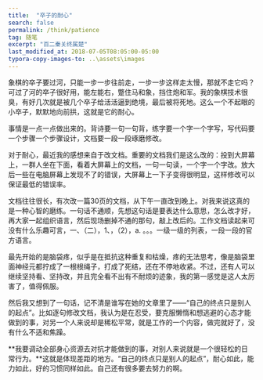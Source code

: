 ```yaml
---
title:  "卒子的耐心"
search: false
permalink: /think/patience
tag: 随笔
excerpt: "百二秦关终属楚"
last_modified_at: 2018-07-05T08:05:00-05:00
typora-copy-images-to: ..\assets\images
---
```


象棋的卒子要过河，只能一步一步往前走，一步一步这样走太慢，那就不走它吗？可过了河的卒子很好用，能左能右，蹩住马和象，挡住炮和军。我的象棋技术很臭，有好几次就是被几个卒子给活活逼到绝境，最后被将死地。这么一个不起眼的小卒子，默默地向前拱，这就是它的耐心。

事情是一点一点做出来的。背诗要一句一句背，练字要一个字一个字写，写代码要一个步骤一个步骤设计，文档要一段一段琢磨修改。

对于耐心，最近我的感想来自于改文档。重要的文档我们是这么改的：投到大屏幕上，一群人坐在下面，看着大屏幕上的文档，一句一句读，一个字一个字改。放大后一些在电脑屏幕上发现不了的错误，大屏幕上一下子变得很明显，这样修改可以保证最低的错误率。

文档往往很长，有次改一篇30页的文档，从下午一直改到晚上。对我来说这真的是一种心智的磨练。一句话不通顺，先想这句话是要表达什么意思，怎么改才好，再大家一起组织语言，然后现场删掉不通的那句，敲上改后的。工作文档读起来可没有什么乐趣可言，一、（二），1、，（2），a. 。。。一级一级的列表，一段一段的官方语言。

最先开始的是脑袋疼，似乎是在抵抗这种重复和枯燥，疼的无法思考，像是脑袋里面神经元都拧成了一根根绳子，打成了死结，还在不停地收紧。不过，还有人可以继续坚持看、坚持改，并且完全看不出有不耐烦的迹象，我的第一感觉是这人太厉害了，值得佩服。

然后我又想到了一句话，记不清是谁写在她的文章里了——“自己的终点只是别人的起点”。比如逐句修改文档，我认为是在忍受，要克服懒惰和想逃避的心态才能做到的事，对另一个人来说却是稀松平常，就是工作的一个内容，做完就好了，没有什么不适和焦躁。

**我要调动全部身心资源去对抗才能做到的事，对别人来说就是一个很轻松的日常行为。**这就是体现差距的地方。“自己的终点只是别人的起点”，耐心如此，能力如此，好的习惯同样如此。自己还有很多要去努力的啊。



